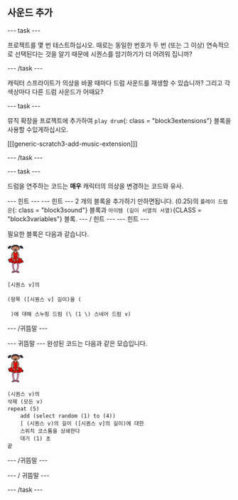 ## 사운드 추가

\--- task \---

프로젝트를 몇 번 테스트하십시오. 때로는 동일한 번호가 두 번 (또는 그 이상) 연속적으로 선택된다는 것을 알기 때문에 시퀀스를 암기하기가 더 어려워 집니까?

\--- /task \---

캐릭터 스프라이트가 의상을 바꿀 때마다 드럼 사운드를 재생할 수 있습니까? 그리고 각 색상마다 다른 드럼 사운드가 어때요?

\--- task \---

뮤직 확장을 프로젝트에 추가하여 `play drum`{: class = "block3extensions"} 블록을 사용할 수있게하십시오.

[[[generic-scratch3-add-music-extension]]]

\--- /task \---

\--- task \---

드럼을 연주하는 코드는 **매우** 캐릭터의 의상을 변경하는 코드와 유사.

\--- 힌트 \--- \--- 힌트 \--- 2 개의 블록을 추가하기 만하면됩니다. (0.25)의 `플레이 드럼은`{: class = "block3sound"} 블록과 `아이템 (길이 서열의 서열)`{CLASS = "block3variables"} 블록. \--- / 힌트 \--- \--- 힌트 \---

필요한 블록은 다음과 같습니다.

![발레리나](images/ballerina.png)

```blocks3
[시퀀스 v]의

(항목 ([시퀀스 v] 길이)을 ( 

 )에 대해 스누핑 드럼 (\ (1 \) 스네어 드럼 v)
```

\--- /귀뜸말 \---

\--- 귀뜸말 \--- 완성된 코드는 다음과 같은 모습입니다.

![발레리나](images/ballerina.png)

```blocks3
(시퀀스 v)의
삭제 (모든 v)
repeat (5)
    add (select random (1) to (4))
    [ (시퀀스 v)의 길이 ([시퀀스 v]의 길이)에 대한
    스위치 코스튬을 상쇄한다
    대기 (1) 초
끝
```

\--- /귀뜸말 \---

\--- / 귀뜸말 \---

\--- /task \---
